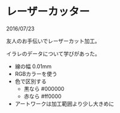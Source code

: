 # レーザーカッター

2016/07/23

友人のお手伝いでレーザーカット加工。

イラレのデータについて学びがあった。

- 線の幅 0.01mm
- RGBカラーを使う
- 色で区別する
    - 黒なら #000000
    - 赤なら #ff0000
- アートワークは加工範囲より少し大きめに

